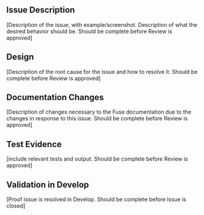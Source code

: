 Issue Description
--
[Description of the issue, with example/screenshot. Description of what the desired behavior should be. Should be complete before Review is approved]

Design
--
[Description of the root cause for the issue and how to resolve it. Should be complete before Review is approved]

Documentation Changes
--
[Description of changes necessary to the Fuse documentation due to the changes in response to this issue. Should be complete before Review is approved]

Test Evidence
--
[include relevant tests and output. Should be complete before Review is approved]


Validation in Develop
-- 
[Proof issue is resolved in Develop. Should be complete before Issue is closed]
